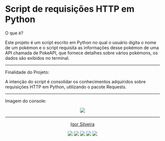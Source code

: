 # Script de requisições HTTP em Python
O que é?

Este projeto é um script escrito em Python no qual o usuário digita o nome de um pokémon e o script requisita 
as informações desse pokémon de uma API chamada de PokeAPI, que fornece detalhes sobre vários pokémons, os
dados são exibidos no terminal.

******************
Finalidade do Projeto:

A intenção do script é consolidar os conhecimentos adquiridos sobre requisições HTTP em Python, utilizando o pacote 
Requests.

******************
Imagem do console:

<p style="text-align:center;"><img src="https://github.com/igorzs/Requisicoes-HTTP-Python/blob/master/Imagens%20do%20projeto/terminal-python.png" ></p>

******************
<p align="center"><a href="https://github.com/igorzs" target="_blank">Igor Silveira</a></p>
<p align="center">
<a href="https://www.linkedin.com/in/igor-zollim/" target="_blank"><img src="https://img.shields.io/badge/-Igor%20Silveira-2978b5?style=flat-square&logo=Linkedin&logoColor=white&link=https://www.linkedin.com/in/igor-zollim/"/></a>
<a href="mailto:igorzollimsilveira@gmail.com"><img src="https://img.shields.io/badge/-igorzollimsilveira@gmail.com-2978b5?style=flat-square&logo=Gmail&logoColor=white&link=mailto:igorzollimsilveira@gmail.com"/></a>
<a href="https://www.facebook.com/igor.zollim/"><img src="https://img.shields.io/badge/-Facebook-2978b5?style=flat-square&logo=Facebook&logoColor=white&link=https://www.facebook.com/igor.zollim/"/></a>
<a href="https://www.instagram.com/igor.zollim/"><img src="https://img.shields.io/badge/-Instagram-2978b5?style=flat-square&logo=Instagram&logoColor=white&link=https://www.instagram.com/igor.zollim/"/></a>
<a href="https://igorzs.github.io/portfolio/"><img src="https://img.shields.io/badge/-Acessar%20Portfolio-2978b5?style=flat-square&logo=github&logoColor=white&link=https://igorzs.github.io/portfolio/"/></a>
</p>
